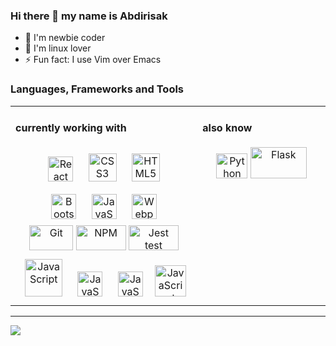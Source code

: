<!-- <img align="right" alt="GIF" height="300px" src='https://github.com/mayankchaudhary26/Cool-Readme-ideas/blob/master/data/trust%20me.gif' /> -->

### Hi there 👋 my name is Abdirisak

-   🎨 I'm newbie coder
-   🎨 I'm linux lover
-   ⚡ Fun fact: I use Vim over Emacs

### Languages, Frameworks and Tools

<table>
<tr>
<td valign="top" width="30%">
 
#### currently working with
 
<div align="center">
<img style="margin: 10px" src="https://profilinator.rishav.dev/skills-assets/react-original-wordmark.svg" alt="React" height="40" />  
<img style="margin: 10px" src="https://profilinator.rishav.dev/skills-assets/css3-original-wordmark.svg" alt="CSS3" height="45" />  
<img style="margin: 10px" src="https://profilinator.rishav.dev/skills-assets/html5-original-wordmark.svg" alt="HTML5" height="45" /> <br/>  

<img style="margin: 10px" src="https://profilinator.rishav.dev/skills-assets/bootstrap-plain.svg" alt="Bootstrap" height="40" /> 
<img style="margin: 10px" src="https://profilinator.rishav.dev/skills-assets/javascript-original.svg" alt="JavaScript" height="40" />
<img style="margin: 10px" src="https://profilinator.rishav.dev/skills-assets/webpack-original.svg" alt="Webpack" height="40" /> <br/>

<img width=70 height= 40 src="https://www.vectorlogo.zone/logos/git-scm/git-scm-ar21.svg" alt="Git">
<img width=80 height= 40 src="https://www.vectorlogo.zone/logos/npmjs/npmjs-ar21.svg" alt="NPM">
<img width=80 height= 40 src="https://www.vectorlogo.zone/logos/jestjsio/jestjsio-ar21.svg" alt="Jest test"><br/>

<img style="margin: 10px" src="https://www.vectorlogo.zone/logos/tailwindcss/tailwindcss-ar21.svg" alt="JavaScript" height="60" />  
<img style="margin: 10px" src="https://www.vectorlogo.zone/logos/nodejs/nodejs-horizontal.svg" alt="JavaScript" height="40" />  
<img style="margin: 10px" src="https://www.vectorlogo.zone/logos/expressjs/expressjs-ar21.svg" alt="JavaScript" height="40" />

<img style="margin: 5px" src="https://www.vectorlogo.zone/logos/mongodb/mongodb-ar21.svg" alt="JavaScript" height="50" />

<!-- <img style="margin: 10px" src="https://profilinator.rishav.dev/skills-assets/redux-original.svg" alt="Redux" height="50" />  -->
</div>
</td>
  
<td valign="top" width="20%">
 
#### also know
 
<div align="center">  
<img width=50 height= 40 src="https://www.vectorlogo.zone/logos/python/python-icon.svg" alt="Python">
<img width=90 height= 50 src="https://www.vectorlogo.zone/logos/pocoo_flask/pocoo_flask-ar21.svg" alt="Flask">
</div>
</td></tr></table>

---

![](https://github-profile-summary-cards.vercel.app/api/cards/profile-details?username=xbdirisxk&theme=vue)
